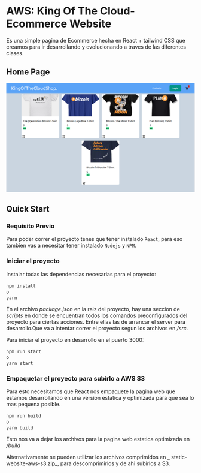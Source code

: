 # AWS: King Of The Cloud-Ecommerce Website

Es una simple pagina de Ecommerce hecha en React + tailwind CSS que creamos para ir desarrollando y evolucionando a traves de las diferentes clases.

## Home Page

<img src="./images/home.png">

## Quick Start

### Requisito Previo

Para poder correr el proyecto tenes que tener instalado `React`, para eso tambien vas a necesitar tener instalado `Nodejs` y `NPM`.

### Iniciar el proyecto

Instalar todas las dependencias necesarias para el proyecto:

```
npm install
o
yarn
```

En el archivo _package.json_ en la raiz del proyecto, hay una seccion de _scripts_ en donde se encuentran todos los comandos preconfigurados del proyecto para ciertas acciones. Entre ellas las de arrancar el server para desarrollo.Que va a intentar correr el proyecto segun los archivos en _/src_.

Para iniciar el proyecto en desarrollo en el puerto 3000:

```
npm run start
o
yarn start
```

### Empaquetar el proyecto para subirlo a AWS S3

Para esto necesitamos que React nos empaquete la pagina web que estamos desarrollando en una version estatica y optimizada para que sea lo mas pequena posible.

```
npm run build
o
yarn build
```

Esto nos va a dejar los archivos para la pagina web estatica optimizada en _/build_

Alternativamente se pueden utilizar los archivos comprimidos en _ static-website-aws-s3.zip_, para descomprimirlos y de ahi subirlos a S3.
